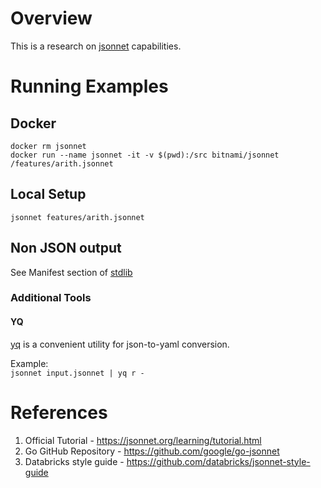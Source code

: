 # Overview
This is a research on [jsonnet](https://jsonnet.org/) capabilities.

# Running Examples
## Docker
```shell script
docker rm jsonnet
docker run --name jsonnet -it -v $(pwd):/src bitnami/jsonnet /features/arith.jsonnet
```
## Local Setup
```
jsonnet features/arith.jsonnet
```
## Non JSON output
See Manifest section of [stdlib](https://jsonnet.org/ref/stdlib.html)

### Additional Tools
#### YQ
[yq](https://github.com/mikefarah/yq) is a convenient utility for json-to-yaml conversion.

Example:<br>
```jsonnet input.jsonnet | yq r -```

# References
1) Official Tutorial - https://jsonnet.org/learning/tutorial.html
2) Go GitHub Repository - https://github.com/google/go-jsonnet
3) Databricks style guide - https://github.com/databricks/jsonnet-style-guide
  
